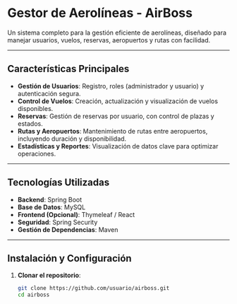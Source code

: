 # **Gestor de Aerolíneas - AirBoss**

Un sistema completo para la gestión eficiente de aerolíneas, diseñado para manejar usuarios, vuelos, reservas, aeropuertos y rutas con facilidad.

---

## **Características Principales**
- **Gestión de Usuarios**: Registro, roles (administrador y usuario) y autenticación segura.
- **Control de Vuelos**: Creación, actualización y visualización de vuelos disponibles.
- **Reservas**: Gestión de reservas por usuario, con control de plazas y estados.
- **Rutas y Aeropuertos**: Mantenimiento de rutas entre aeropuertos, incluyendo duración y disponibilidad.
- **Estadísticas y Reportes**: Visualización de datos clave para optimizar operaciones.

---

## **Tecnologías Utilizadas**
- **Backend**: Spring Boot
- **Base de Datos**: MySQL
- **Frontend (Opcional)**: Thymeleaf / React
- **Seguridad**: Spring Security
- **Gestión de Dependencias**: Maven

---

## **Instalación y Configuración**
1. **Clonar el repositorio**:
   ```bash
   git clone https://github.com/usuario/airboss.git
   cd airboss

